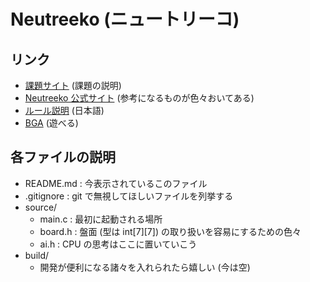 # Neutreeko (ニュートリーコ)

## リンク
- [課題サイト](https://sites.google.com/site/isutbe2020/%E3%82%B0%E3%83%AB%E3%83%BC%E3%83%97%E8%AA%B2%E9%A1%8C/%E3%82%B0%E3%83%AB%E3%83%BC%E3%83%97%E8%AA%B2%E9%A1%8C?authuser=0) (課題の説明)
- [Neutreeko 公式サイト](https://www.neutreeko.net/neutreeko.htm) (参考になるものが色々おいてある)
- [ルール説明](http://djangorec.blog.fc2.com/blog-entry-1.html) (日本語)
- [BGA](https://ja.boardgamearena.com/gamepanel?game=neutreeko) (遊べる)

## 各ファイルの説明
- README.md : 今表示されているこのファイル
- .gitignore : git で無視してほしいファイルを列挙する
- source/
  - main.c  : 最初に起動される場所
  - board.h : 盤面 (型は int\[7\]\[7\]) の取り扱いを容易にするための色々
  - ai.h : CPU の思考はここに置いていこう
- build/
  - 開発が便利になる諸々を入れられたら嬉しい (今は空)